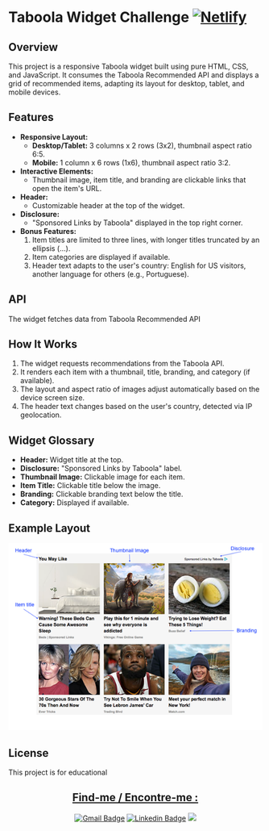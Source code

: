 # Taboola Widget Challenge [![Netlify](https://img.shields.io/netlify/aa16f20a-c09d-4144-8c96-3695c18e19ab?style=plastic&label=Project%20Preview)](https://taboola-widget-challenge.netlify.app/)

## Overview

This project is a responsive Taboola widget built using pure HTML, CSS, and JavaScript. It consumes the Taboola Recommended API and displays a grid of recommended items, adapting its layout for desktop, tablet, and mobile devices.

## Features

- **Responsive Layout:**  
  - **Desktop/Tablet:** 3 columns x 2 rows (3x2), thumbnail aspect ratio 6:5.
  - **Mobile:** 1 column x 6 rows (1x6), thumbnail aspect ratio 3:2.
- **Interactive Elements:**  
  - Thumbnail image, item title, and branding are clickable links that open the item's URL.
- **Header:**  
  - Customizable header at the top of the widget.
- **Disclosure:**  
  - "Sponsored Links by Taboola" displayed in the top right corner.
- **Bonus Features:**  
  1. Item titles are limited to three lines, with longer titles truncated by an ellipsis (...).
  2. Item categories are displayed if available.
  3. Header text adapts to the user's country: English for US visitors, another language for others (e.g., Portuguese).

## API

The widget fetches data from Taboola Recommended API

## How It Works

1. The widget requests recommendations from the Taboola API.
2. It renders each item with a thumbnail, title, branding, and category (if available).
3. The layout and aspect ratio of images adjust automatically based on the device screen size.
4. The header text changes based on the user's country, detected via IP geolocation.

## Widget Glossary

- **Header:** Widget title at the top.
- **Disclosure:** "Sponsored Links by Taboola" label.
- **Thumbnail Image:** Clickable image for each item.
- **Item Title:** Clickable title below the image.
- **Branding:** Clickable branding text below the title.
- **Category:** Displayed if available.

## Example Layout

![Taboola Widget Example](/Imagem1.png)

## License

This project is for educational

<div align="center">
<h2><u>Find-me / Encontre-me :</u></h2>  

  [![Gmail Badge](https://img.shields.io/badge/-patriciauemura53@gmail.com-c14438?style=flat-square&logo=Gmail&logoColor=white&link=mailto:patriciauemura53@gmail.com)](mailto:patriciauemura53@gmail.com) 
  [![Linkedin Badge](https://img.shields.io/badge/in_Patricia_Uemura-blue?style=flat-square&logo=Linkedin&logoColor=white&link=https://www.linkedin.com/in/patriciauemura53/)](https://www.linkedin.com/in/patriciauemura53/) 
  <a href="https://web.dio.me/users/patriciadev53?tab=achievements" target="_blank"><img src="https://hermes.digitalinnovation.one/assets/diome/logo.svg" target="_blank" width="50px"></a>  
</div>